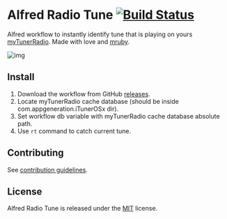 # Alfred Radio Tune [![Build Status](https://travis-ci.com/sleekybadger/alfred-radio-tune.svg?branch=master)](https://travis-ci.com/sleekybadger/alfred-radio-tune)

Alfred workflow to instantly identify tune that is playing on yours [myTunerRadio](https://apps.apple.com/ua/app/mytuner-radio-online-player/id881415018). Made with love and [mruby](https://github.com/mruby/mruby).

<img src="https://i.imgur.com/mmCv0MR.jpg" alt="img" />

## Install

1. Download the workflow from GitHub [releases](../../releases/latest).
2. Locate myTunerRadio cache database (should be inside com.appgeneration.iTunerOSx dir).
3. Set workflow db variable with myTunerRadio cache database absolute path.
4. Use `rt` command to catch current tune.

## Contributing

See [contribution guidelines](CONTRIBUTING.md).

## License

Alfred Radio Tune is released under the [MIT](https://opensource.org/licenses/MIT) license.

